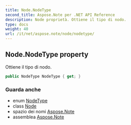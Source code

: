 ```yaml
---
title: Node.NodeType
second_title: Aspose.Note per .NET API Reference
description: Node proprietà. Ottiene il tipo di nodo.
type: docs
weight: 40
url: /it/net/aspose.note/node/nodetype/
---
```

## Node.NodeType property

Ottiene il tipo di nodo.

```csharp
public NodeType NodeType { get; }
```

### Guarda anche

* enum [NodeType](../../nodetype/)
* class [Node](../)
* spazio dei nomi [Aspose.Note](../../node/)
* assemblea [Aspose.Note](../../../)


